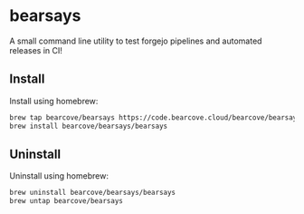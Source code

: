 # bearsays

A small command line utility to test forgejo pipelines and automated releases in CI!

## Install

Install using homebrew:

```bash
brew tap bearcove/bearsays https://code.bearcove.cloud/bearcove/bearsays
brew install bearcove/bearsays/bearsays
```

## Uninstall

Uninstall using homebrew:

```bash
brew uninstall bearcove/bearsays/bearsays
brew untap bearcove/bearsays
```
